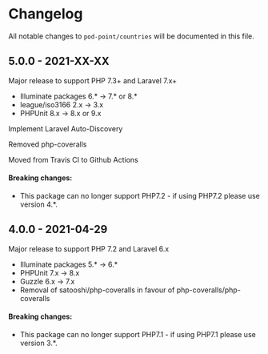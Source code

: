 # Changelog

All notable changes to `pod-point/countries` will be documented in this file.

## 5.0.0 - 2021-XX-XX

Major release to support PHP 7.3+ and Laravel 7.x+
- Illuminate packages 6.* -> 7.* or 8.*
- league/iso3166 2.x -> 3.x
- PHPUnit 8.x -> 8.x or 9.x

Implement Laravel Auto-Discovery

Removed php-coveralls

Moved from Travis CI to Github Actions

#### Breaking changes:
- This package can no longer support PHP7.2 - if using PHP7.2 please use version 4.*.

## 4.0.0 - 2021-04-29

Major release to support PHP 7.2 and Laravel 6.x
- Illuminate packages 5.* -> 6.*
- PHPUnit 7.x -> 8.x
- Guzzle 6.x -> 7.x
- Removal of satooshi/php-coveralls in favour of php-coveralls/php-coveralls

#### Breaking changes:
- This package can no longer support PHP7.1 - if using PHP7.1 please use version 3.*.
